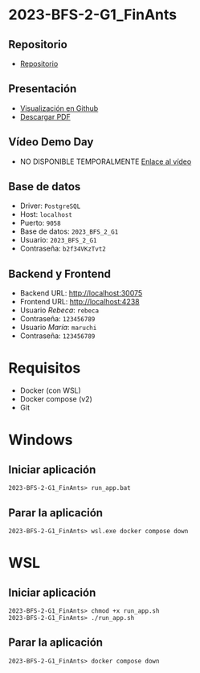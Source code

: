 # 2023-BFS-2-G1_FinAnts
## Repositorio
* [Repositorio](https://github.com/CampusDual/2023-BFS-2-G1_FinAnts)
## Presentación
* [Visualización en Github](https://github.com/CampusDual/2023-BFS-2-G1_FinAnts/blob/main/demo_day/Pixelpioneers.pdf)
* [Descargar PDF](https://raw.github.com/CampusDual/2023-BFS-2-G1_FinAnts/main/demo_day/Pixelpioneers.pdf)
## Vídeo Demo Day
* NO DISPONIBLE TEMPORALMENTE [Enlace al vídeo]( )
## Base de datos
* Driver: `PostgreSQL`
* Host: `localhost`
* Puerto: `9058`
* Base de datos: `2023_BFS_2_G1`
* Usuario: `2023_BFS_2_G1`
* Contraseña: `b2f34VKzTvt2`
## Backend y Frontend
* Backend URL: [http://localhost:30075](http://localhost:30075)
* Frontend URL: [http://localhost:4238](http://localhost:4238)
* Usuario *Rebeca*: `rebeca `
* Contraseña: `123456789`
* Usuario *María*: `maruchi`
* Contraseña: `123456789`

# Requisitos
* Docker (con WSL)
* Docker compose (v2)
* Git

# Windows
## Iniciar aplicación
```
2023-BFS-2-G1_FinAnts> run_app.bat
```
## Parar la aplicación
```
2023-BFS-2-G1_FinAnts> wsl.exe docker compose down
```

# WSL
## Iniciar aplicación
```
2023-BFS-2-G1_FinAnts> chmod +x run_app.sh
2023-BFS-2-G1_FinAnts> ./run_app.sh
```
## Parar la aplicación
```
2023-BFS-2-G1_FinAnts> docker compose down
```
